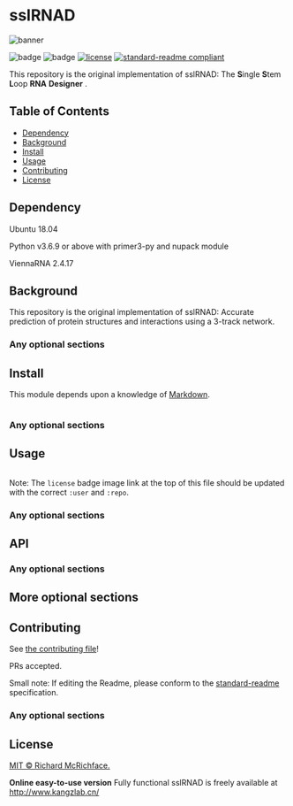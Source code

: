 # sslRNAD

![banner]()

![badge]()
![badge]()
[![license](https://img.shields.io/github/license/:user/:repo.svg)](LICENSE)
[![standard-readme compliant](https://img.shields.io/badge/readme%20style-standard-brightgreen.svg?style=flat-square)](https://github.com/RichardLitt/standard-readme)

This repository is the original implementation of sslRNAD: The **S**ingle **S**tem **L**oop **RNA** **Designer** .

## Table of Contents

- [Dependency](#dependency)
- [Background](#background)
- [Install](#install)
- [Usage](#usage)
- [Contributing](#contributing)
- [License](#license)

## Dependency

Ubuntu 18.04

Python v3.6.9 or above with primer3-py and nupack module

ViennaRNA 2.4.17

## Background

This repository is the original implementation of sslRNAD: Accurate prediction of protein structures and interactions using a 3-track network.


### Any optional sections

## Install

This module depends upon a knowledge of [Markdown]().

```
```

### Any optional sections

## Usage

```
```

Note: The `license` badge image link at the top of this file should be updated with the correct `:user` and `:repo`.

### Any optional sections

## API

### Any optional sections

## More optional sections

## Contributing

See [the contributing file](CONTRIBUTING.md)!

PRs accepted.

Small note: If editing the Readme, please conform to the [standard-readme](https://github.com/RichardLitt/standard-readme) specification.

### Any optional sections

## License

[MIT © Richard McRichface.](../LICENSE)


**Online easy-to-use version**
Fully functional sslRNAD is freely available at http://www.kangzlab.cn/
